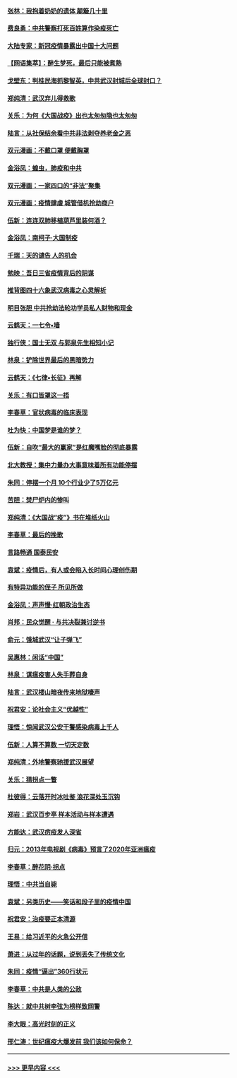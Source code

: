 #### [张林：我抱着奶奶的遗体 颠簸几十里](../pages/nsc993/n11920945.md?t=03071331) 
#### [费良勇：中共警察打死百姓算作染疫死亡](../pages/nsc993/n11919264.md?t=03071331) 
#### [大陆专家：新冠疫情暴露出中国十大问题](../pages/nsc993/n11919187.md?t=03071331) 
#### [【网语集萃】：醉生梦死，最后只能被煮熟](../pages/nsc993/n11918994.md?t=03071331) 
#### [戈壁东：判桂民海抓黎智英，中共武汉封城后全球封口？](../pages/nsc993/n11917982.md?t=03071331) 
#### [郑纯清：武汉弃儿得救歌](../pages/nsc993/n11917881.md?t=03071331) 
#### [关乐：为何《大国战疫》出也太匆匆隐也太匆匆](../pages/nsc993/n11917792.md?t=03071331) 
#### [陆言：从社保结余看中共非法剥夺养老金之恶](../pages/nsc993/n11917084.md?t=03071331) 
#### [双元漫画：不戴口罩 便戴胸罩](../pages/nsc993/n11916447.md?t=03071331) 
#### [金浴凤：蝗虫，肺疫和中共](../pages/nsc993/n11916904.md?t=03071331) 
#### [双元漫画：一家四口的“非法”聚集](../pages/nsc993/n11916378.md?t=03071331) 
#### [双元漫画：疫情肆虐 城管借机抢劫商户](../pages/nsc993/n11916310.md?t=03071331) 
#### [伍新：连连双肺移植葫芦里装何酒？](../pages/nsc993/n11913667.md?t=03071331) 
#### [金浴凤：南柯子·大国制疫](../pages/nsc993/n11913657.md?t=03071331) 
#### [千瑞：天的谴告  人的机会](../pages/nsc993/n11913309.md?t=03071331) 
#### [勉映：吾日三省疫情背后的阴谋](../pages/nsc993/n11913079.md?t=03071331) 
#### [推背图四十六象武汉病毒之心灵解析](../pages/nsc993/n11911761.md?t=03071331) 
#### [明目张胆 中共抢劫法轮功学员私人财物和现金](../pages/nsc993/n11910262.md?t=03071331) 
#### [云鹤天：一七令▪墙](../pages/nsc993/n11910627.md?t=03071331) 
#### [独行侠：国士无双 与郭泉先生相知小记](../pages/nsc993/n11910613.md?t=03071331) 
#### [林泉：铲除世界最后的黑暗势力](../pages/nsc993/n11909320.md?t=03071331) 
#### [云鹤天：《七律▪长征》再解](../pages/nsc993/n11909327.md?t=03071331) 
#### [关乐：有口皆罩这一捂](../pages/nsc993/n11908393.md?t=03071331) 
#### [李春草：官状病毒的临床表现](../pages/nsc993/n11908339.md?t=03071331) 
#### [吐为快：中国梦是谁的梦？](../pages/nsc993/n11906564.md?t=03071331) 
#### [伍新：自吹“最大的赢家”是红魔嘴脸的彻底暴露](../pages/nsc993/n11906407.md?t=03071331) 
#### [北大教授：集中力量办大事意味着所有功能停摆](../pages/nsc993/n11904800.md?t=03071331) 
#### [朱同：停摆一个月 10个行业少了5万亿元](../pages/nsc993/n11904498.md?t=03071331) 
#### [苦胆：焚尸炉内的惨叫](../pages/nsc993/n11904479.md?t=03071331) 
#### [郑纯清：《大国战“疫”》书在堆纸火山](../pages/nsc993/n11904450.md?t=03071331) 
#### [李春草：最后的挽歌](../pages/nsc993/n11904441.md?t=03071331) 
#### [言路畅通 国泰民安](../pages/nsc993/n11904222.md?t=03071331) 
#### [袁斌：疫情后，有人或会陷入长时间心理创伤期](../pages/nsc993/n11901514.md?t=03071331) 
#### [有特异功能的侄子 所见所做](../pages/nsc993/n11901154.md?t=03071331) 
#### [金浴凤：声声慢‧红朝政治生态](../pages/nsc993/n11899553.md?t=03071331) 
#### [肖邦：民众觉醒 · 与共决裂兼讨逆书](../pages/nsc993/n11898435.md?t=03071331) 
#### [俞元：饿城武汉“让子弹飞”](../pages/nsc993/n11898344.md?t=03071331) 
#### [吴惠林：闲话“中国”](../pages/nsc993/n11898182.md?t=03071331) 
#### [林泉：谋瘟疫害人失手葬自身](../pages/nsc993/n11897892.md?t=03071331) 
#### [陆言：武汉楼山暗夜传来地狱嚎声](../pages/nsc993/n11897033.md?t=03071331) 
#### [祝君安：论社会主义“优越性”](../pages/nsc993/n11897005.md?t=03071331) 
#### [理悟：惊闻武汉公安干警感染病毒上千人](../pages/nsc993/n11896947.md?t=03071331) 
#### [伍新：人算不算数 一切天定数](../pages/nsc993/n11893372.md?t=03071331) 
#### [郑纯清：外地警察驰援武汉展望](../pages/nsc993/n11893115.md?t=03071331) 
#### [关乐：猜拐点一瞥](../pages/nsc993/n11893020.md?t=03071331) 
#### [杜彼得：云落开时冰吐鉴 浪花深处玉沉钩](../pages/nsc993/n11892107.md?t=03071331) 
#### [郑岩：武汉百步亭 样本活动与样本遭遇](../pages/nsc993/n11892310.md?t=03071331) 
#### [方能达：武汉疠疫发人深省](../pages/nsc993/n11891376.md?t=03071331) 
#### [归元：2013年电视剧《病毒》预言了2020年亚洲瘟疫](../pages/nsc993/n11891126.md?t=03071331) 
#### [李春草：醉花阴·拐点](../pages/nsc993/n11890567.md?t=03071331) 
#### [理悟：中共当自毙](../pages/nsc993/n11890559.md?t=03071331) 
#### [袁斌：另类历史——笑话和段子里的疫情中国](../pages/nsc993/n11889243.md?t=03071331) 
#### [祝君安：治疫要正本清源](../pages/nsc993/n11889085.md?t=03071331) 
#### [王易：给习近平的火急公开信](../pages/nsc993/n11888225.md?t=03071331) 
#### [萧进：从过年的话题，说到丢失了传统文化](../pages/nsc993/n11887732.md?t=03071331) 
#### [朱同：疫情“逼出”360行状元](../pages/nsc993/n11887678.md?t=03071331) 
#### [李春草：中共是人类的公敌](../pages/nsc993/n11887656.md?t=03071331) 
#### [陈达：就中共树李弦为榜样致网警](../pages/nsc993/n11887625.md?t=03071331) 
#### [李大眼：高光时刻的正义](../pages/nsc993/n11887585.md?t=03071331) 
#### [邢仁涛：世纪瘟疫大爆发前 我们该如何保命？](../pages/nsc993/n11887535.md?t=03071331) 

----
#### [ >>> 更早内容 <<< ](../indexes/nsc993-earlier.md)
